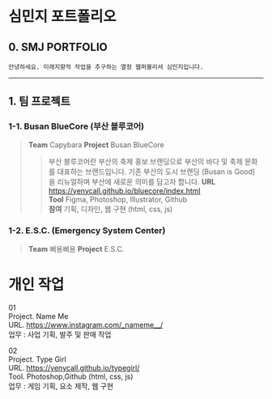 # 심민지 포트폴리오
  ## 0. SMJ PORTFOLIO
    안녕하세요. 미래지향적 작업을 추구하는 열정 웹퍼블리셔 심민지입니다.

---

## 1. 팀 프로젝트
### 1-1. Busan BlueCore (부산 블루코어)

> **Team** Capybara
> **Project** Busan BlueCore
>   >부산 블루코어란 부산의 축제 홍보 브랜딩으로 부산의 바다 및 축제 문화를 대표하는 브랜드입니다. 기존 부산의 도시 브랜딩 (Busan is Good) 을 리뉴얼하며 부산에 새로운 의미를 담고자 합니다.
> **URL** <https://yenycall.github.io/bluecore/index.html>   
> **Tool** Figma, Photoshop, Illustrator, Github    
> **참여** 기획, 디자인, 웹 구현 (html, css, js)

### 1-2. E.S.C. (Emergency System Center)
> **Team** 삐용삐용
> **Project** E.S.C.

# 개인 작업

01 <br>
Project. Name Me <br>
URL. https://www.instagram.com/_nameme__/ <br>
업무 : 사업 기획, 발주 및 판매 작업

02 <br>
Project. Type Girl <br>
URL. https://yenycall.github.io/typegirl/ <br>
Tool. Photoshop,Github (html, css, js) <br>
업무 : 게임 기획, 요소 제작, 웹 구현
